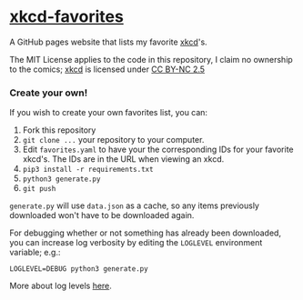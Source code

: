 # [xkcd-favorites](https://seanbreckenridge.github.io/xkcd-favorites/)

A GitHub pages website that lists my favorite [xkcd](https://xkcd.com)'s.

The MIT License applies to the code in this repository, I claim no ownership to the comics; [xkcd](https://xkcd.com/) is licensed under [CC BY-NC 2.5](https://creativecommons.org/licenses/by-nc/2.5/)

### Create your own!

If you wish to create your own favorites list, you can:

1. Fork this repository
2. `git clone ...` your repository to your computer.
3. Edit `favorites.yaml` to have your the corresponding IDs for your favorite xkcd's. The IDs are in the URL when viewing an xkcd.
4. `pip3 install -r requirements.txt`
5. `python3 generate.py`
6. `git push`

`generate.py` will use `data.json` as a cache, so any items previously downloaded won't have to be downloaded again.

For debugging whether or not something has already been downloaded, you can increase log verbosity by editing the `LOGLEVEL` environment variable; e.g.:

`LOGLEVEL=DEBUG python3 generate.py`

More about log levels [here](https://docs.python.org/3.7/howto/logging.html#when-to-use-logging).

